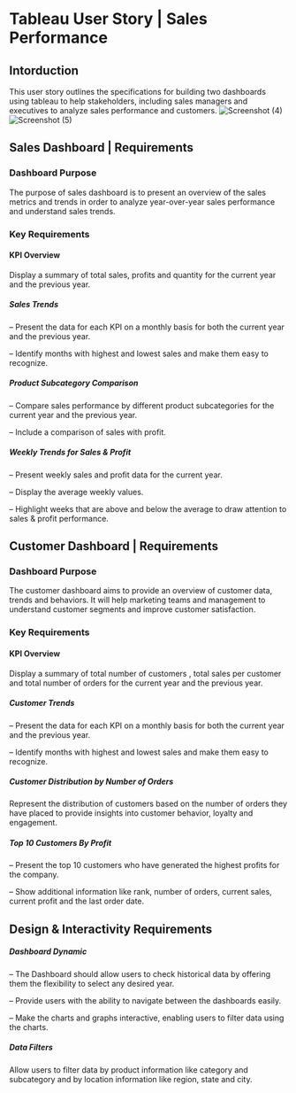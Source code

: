 # Tableau User Story | Sales Performance
## Intorduction
This user story outlines the specifications for building two dashboards using tableau to help stakeholders, including sales managers and executives to analyze sales performance and customers. 
![Screenshot (4)](https://github.com/user-attachments/assets/240076cf-1949-482d-b4c3-837aacf97107)
![Screenshot (5)](https://github.com/user-attachments/assets/bc43ebca-a03a-405e-b6cf-dce428ca14ea)                                    
## Sales Dashboard | Requirements
### Dashboard Purpose
The purpose of sales dashboard is to present an overview of the sales metrics and trends in order to analyze year-over-year sales performance and understand sales trends.

### Key Requirements
#### KPI Overview
Display a summary of total sales, profits and quantity for the current year and the previous year.

##### Sales Trends
 – Present the data for each KPI on a monthly basis for both the current year and the previous year.

 – Identify months with highest and lowest sales and make them easy to recognize.

##### Product Subcategory Comparison
 – Compare sales performance by different product subcategories for the current year and the previous year.

 – Include a comparison of sales with profit.

##### Weekly Trends for Sales & Profit
 – Present weekly sales and profit data for the current year.

 – Display the average weekly values.

 – Highlight weeks that are above and below the average to draw attention to sales & profit performance.

## Customer Dashboard | Requirements
### Dashboard Purpose
The customer dashboard aims to provide an overview of customer data, trends and behaviors. It will help marketing teams and management to understand customer segments and improve customer satisfaction.

### Key Requirements
#### KPI Overview
Display a summary of total number of customers , total sales per customer and total number of orders for the current year and the previous year.

##### Customer Trends
 – Present the data for each KPI on a monthly basis for both the current year and the previous year.

 – Identify months with highest and lowest sales and make them easy to recognize.

##### Customer Distribution by Number of Orders
Represent the distribution of customers based on the number of orders they have placed to provide insights into customer behavior, loyalty and engagement.

##### Top 10 Customers By Profit
 – Present the top 10 customers who have generated the highest profits for the company.

 – Show additional information like rank, number of orders, current sales, current profit and the last order date.

## Design & Interactivity Requirements
##### Dashboard Dynamic
 – The Dashboard should allow users to check historical data by offering them the flexibility to select any desired year.

 – Provide users with the ability to navigate between the dashboards easily.

 – Make the charts and graphs interactive, enabling users to filter data using the charts.

##### Data Filters
Allow users to filter data by product information like category and subcategory and by location information like region, state and city.

